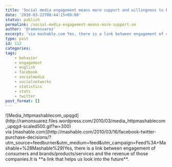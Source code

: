 ```yaml
---
title: 'Social media engagement means more support and willingness to buy'
date: '2010-03-22T08:44:15+00:00'
status: publish
permalink: /social-media-engagement-means-more-support-an
author: '@ramonsuarez'
excerpt: 'via mashable.com Yes, there is a link between engagement of consumers and brands/products/services and the revenue of those companies.It is a link that helps us look into the future.'
type: post
id: 112
categories:
tags:
    - behavior
    - engagement
    - english
    - facebook
    - socialmedia
    - socialnetworks
    - statistics
    - stats
    - twitter
post_format: []
---
```

<div class="p_embed p_image_embed">![Media_httpmashablecom_upqgd](http://ramonsuarez.files.wordpress.com/2010/03/media_httpmashablecom_upqgd-scaled500.gif?w=300)</div>via [mashable.com](http://mashable.com/2010/03/16/facebook-twitter-purchase-decisions/?utm_source=feedburner&utm_medium=feed&utm_campaign=Feed%3A+Mashable+%28Mashable%29)</div>Yes, there is a link between engagement of consumers and brands/products/services and the revenue of those companies.It is **a link that helps us look into the future**.

</div>